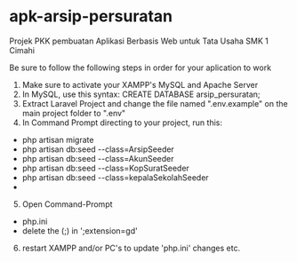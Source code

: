 # apk-arsip-persuratan
Projek PKK pembuatan Aplikasi Berbasis Web untuk Tata Usaha SMK 1 Cimahi

Be sure to follow the following steps in order for your aplication to work
1.  Make sure to activate your XAMPP's MySQL and Apache Server
2.  In MySQL, use this syntax:
  CREATE DATABASE arsip_persuratan;
3. Extract Laravel Project and change the file named ".env.example" on the main project folder to ".env"
4.  In Command Prompt directing to your project, run this:
- php artisan migrate
- php artisan db:seed --class=ArsipSeeder
- php artisan db:seed --class=AkunSeeder
- php artisan db:seed --class=KopSuratSeeder
- php artisan db:seed --class=kepalaSekolahSeeder
- 
5. Open Command-Prompt
- php.ini
- delete the (;) in ';extension=gd'
6. restart XAMPP and/or PC's to update 'php.ini' changes
etc.
